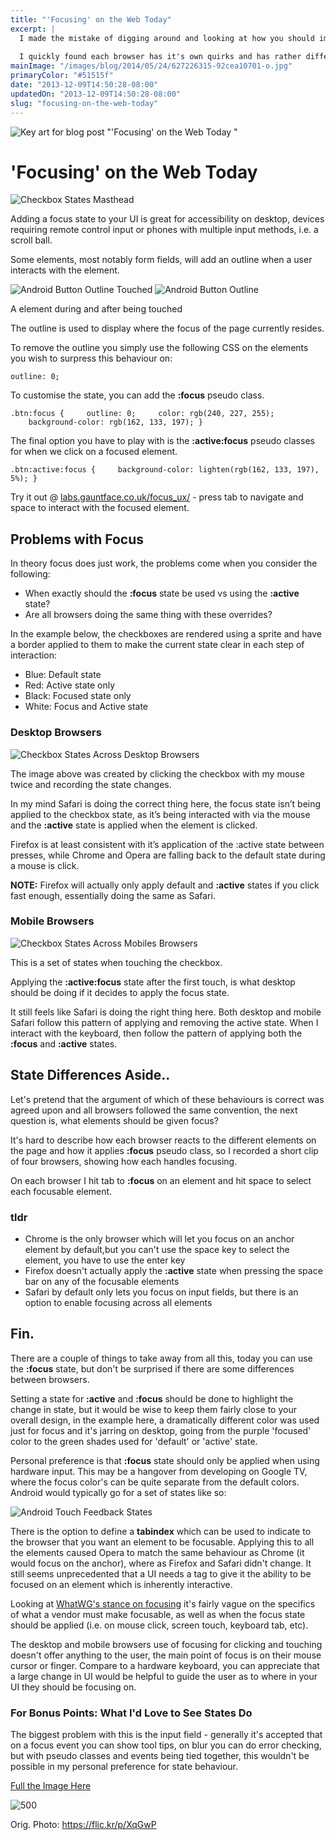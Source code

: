 ```yaml
---
title: "'Focusing' on the Web Today"
excerpt: |
  I made the mistake of digging around and looking at how you should implement focusing in a web app.
  
  I quickly found each browser has it's own quirks and has rather different behavior compared to focusing in Android.
mainImage: "/images/blog/2014/05/24/627226315-92cea10701-o.jpg"
primaryColor: "#51515f"
date: "2013-12-09T14:50:28-08:00"
updatedOn: "2013-12-09T14:50:28-08:00"
slug: "focusing-on-the-web-today"
---
```

![Key art for blog post "'Focusing' on the Web Today "](/images/blog/2014/05/24/627226315-92cea10701-o.jpg)

# 'Focusing' on the Web Today 

![Checkbox States Masthead](/images/blog/2013/12/Checkbox-States-Masthead.png "360") 

Adding a focus state to your UI is great for accessibility on desktop, devices requiring remote control input or phones with multiple input methods, i.e. a scroll ball. 

Some elements, most notably form fields, will add an outline when a user interacts with the element. 

![Android Button Outline Touched](/images/blog/2013/12/Android-Button-Outline-Touched.png "500") ![Android Button Outline](/images/blog/2013/12/Android-Button-Outline.png "500")

A  element during and after being touched

The outline is used to display where the focus of the page currently resides. 

To remove the outline you simply use the following CSS on the elements you wish to surpress this behaviour on: 

`outline: 0;` 

To customise the state, you can add the **:focus** pseudo class. 

`.btn:focus {     outline: 0;     color: rgb(240, 227, 255);     background-color: rgb(162, 133, 197); }` 

The final option you have to play with is the **:active:focus** pseudo classes for when we click on a focused element. 

`.btn:active:focus {     background-color: lighten(rgb(162, 133, 197), 5%); }` 

Try it out @ [labs.gauntface.co.uk/focus_ux/](http://labs.gauntface.co.uk/focus_ux/) \- press tab to navigate and space to interact with the focused element. 

## Problems with Focus

In theory focus does just work, the problems come when you consider the following: 

  * When exactly should the **:focus** state be used vs using the **:active** state?
  * Are all browsers doing the same thing with these overrides?

In the example below, the checkboxes are rendered using a sprite and have a border applied to them to make the current state clear in each step of interaction: 

  * Blue: Default state
  * Red: Active state only
  * Black: Focused state only
  * White: Focus and Active state

### Desktop Browsers

![Checkbox States Across Desktop Browsers](/images/blog/2013/12/Checkbox-States-Desktop-Browsers.png "650") 

The image above was created by clicking the checkbox with my mouse twice and recording the state changes. 

In my mind Safari is doing the correct thing here, the focus state isn’t being applied to the checkbox state, as it’s being interacted with via the mouse and the **:active** state is applied when the element is clicked. 

Firefox is at least consistent with it’s application of the :active state between presses, while Chrome and Opera are falling back to the default state during a mouse is click. 

**NOTE:** Firefox will actually only apply default and **:active** states if you click fast enough, essentially doing the same as Safari. 

### Mobile Browsers

![Checkbox States Across Mobiles Browsers](/images/blog/2013/12/Checkbox-States-Mobiles-Browsers.png "650") 

This is a set of states when touching the checkbox. 

Applying the **:active:focus** state after the first touch, is what desktop should be doing if it decides to apply the focus state. 

It still feels like Safari is doing the right thing here. Both desktop and mobile Safari follow this pattern of applying and removing the active state. When I interact with the keyboard, then follow the pattern of applying both the **:focus** and **:active** states. 

## State Differences Aside..

Let's pretend that the argument of which of these behaviours is correct was agreed upon and all browsers followed the same convention, the next question is, what elements should be given focus? 

It's hard to describe how each browser reacts to the different elements on the page and how it applies **:focus** pseudo class, so I recorded a short clip of four browsers, showing how each handles focusing. 

On each browser I hit tab to **:focus** on an element and hit space to select each focusable element. 

### tldr

  * Chrome is the only browser which will let you focus on an anchor element by default,but you can't use the space key to select the element, you have to use the enter key
  * Firefox doesn't actually apply the **:active** state when pressing the space bar on any of the focusable elements
  * Safari by default only lets you focus on input fields, but there is an option to enable focusing across all elements

## Fin.

There are a couple of things to take away from all this, today you can use the **:focus** state, but don't be surprised if there are some differences between browsers. 

Setting a state for **:active** and **:focus** should be done to highlight the change in state, but it would be wise to keep them fairly close to your overall design, in the example here, a dramatically different color was used just for focus and it's jarring on desktop, going from the purple 'focused' color to the green shades used for 'default' or 'active' state. 

Personal preference is that **:focus** state should only be applied when using hardware input. This may be a hangover from developing on Google TV, where the focus color's can be quite separate from the default colors. Android would typically go for a set of states like so: 

![Android Touch Feedback States](/images/blog/2013/12/touch_feedback_states.png "750") 

There is the option to define a **tabindex** which can be used to indicate to the browser that you want an element to be focusable. Applying this to all the elements caused Opera to match the same behaviour as Chrome (it would focus on the anchor), where as Firefox and Safari didn't change. It still seems unprecedented that a UI needs a tag to give it the ability to be focused on an element which is inherently interactive. 

Looking at [WhatWG's stance on focusing](http://www.whatwg.org/specs/web-apps/current-work/multipage/editing.html#focus) it's fairly vague on the specifics of what a vendor must make focusable, as well as when the focus state should be applied (i.e. on mouse click, screen touch, keyboard tab, etc). 

The desktop and mobile browsers use of focusing for clicking and touching doesn't offer anything to the user, the main point of focus is on their mouse cursor or finger. Compare to a hardware keyboard, you can appreciate that a large change in UI would be helpful to guide the user as to where in your UI they should be focusing on. 

### For Bonus Points: What I'd Love to See States Do

The biggest problem with this is the input field - generally it's accepted that on a focus event you can show tool tips, on blur you can do error checking, but with pseudo classes and events being tied together, this wouldn't be possible in my personal preference for state behaviour.

[Full the Image Here](/images/blog/2013/12/User-Interactions-and-State-Changes.png)

![](/images/blog/2013/12/User-Interactions-and-State-Changes.png "500")

Orig. Photo: https://flic.kr/p/XqGwP